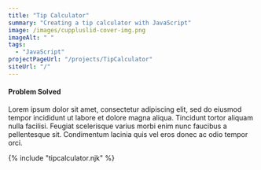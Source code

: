 ```yaml
---
title: "Tip Calculator"
summary: "Creating a tip calculator with JavaScript"
image: /images/cuppluslid-cover-img.png
imageAlt: " "
tags:
  - "JavaScript"
projectPageUrl: "/projects/TipCalculator"
siteUrl: "/"
---
```



#### Problem Solved

Lorem ipsum dolor sit amet, consectetur adipiscing elit, sed do eiusmod tempor incididunt ut labore et dolore magna aliqua. Tincidunt tortor aliquam nulla facilisi. Feugiat scelerisque varius morbi enim nunc faucibus a pellentesque sit. Condimentum lacinia quis vel eros donec ac odio tempor orci.

{% include "tipcalculator.njk" %}

